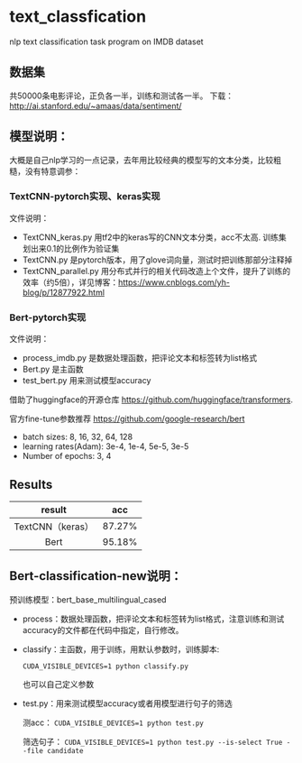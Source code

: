 # text_classfication
nlp text classification task program on IMDB dataset

## 数据集
共50000条电影评论，正负各一半，训练和测试各一半。
下载：http://ai.stanford.edu/~amaas/data/sentiment/

## 模型说明：
大概是自己nlp学习的一点记录，去年用比较经典的模型写的文本分类，比较粗糙，没有特意调参：  

### TextCNN-pytorch实现、keras实现

文件说明：

- TextCNN_keras.py 用tf2中的keras写的CNN文本分类，acc不太高. 训练集划出来0.1的比例作为验证集
- TextCNN.py 是pytorch版本，用了glove词向量，测试时把训练那部分注释掉
- TextCNN_parallel.py 用分布式并行的相关代码改造上个文件，提升了训练的效率（约5倍），详见博客：https://www.cnblogs.com/yh-blog/p/12877922.html

### Bert-pytorch实现

文件说明：

- process_imdb.py 是数据处理函数，把评论文本和标签转为list格式
- Bert.py 是主函数
- test_bert.py 用来测试模型accuracy

借助了huggingface的开源仓库 https://github.com/huggingface/transformers. 

官方fine-tune参数推荐 https://github.com/google-research/bert

- batch sizes: 8, 16, 32, 64, 128
- learning rates(Adam): 3e-4, 1e-4, 5e-5, 3e-5
- Number of epochs: 3, 4

## Results

| result  | acc |       
| :----: | :----: |
| TextCNN（keras）  | 87.27% |
| Bert  | 95.18%| 



## Bert-classification-new说明：
预训练模型：bert_base_multilingual_cased

- process：数据处理函数，把评论文本和标签转为list格式，注意训练和测试accuracy的文件都在代码中指定，自行修改。

- classify：主函数，用于训练，用默认参数时，训练脚本:

  `CUDA_VISIBLE_DEVICES=1 python classify.py`

  也可以自己定义参数

- test.py：用来测试模型accuracy或者用模型进行句子的筛选

  测acc：
  `CUDA_VISIBLE_DEVICES=1 python test.py`

  筛选句子：
  `CUDA_VISIBLE_DEVICES=1 python test.py --is-select True --file candidate`
